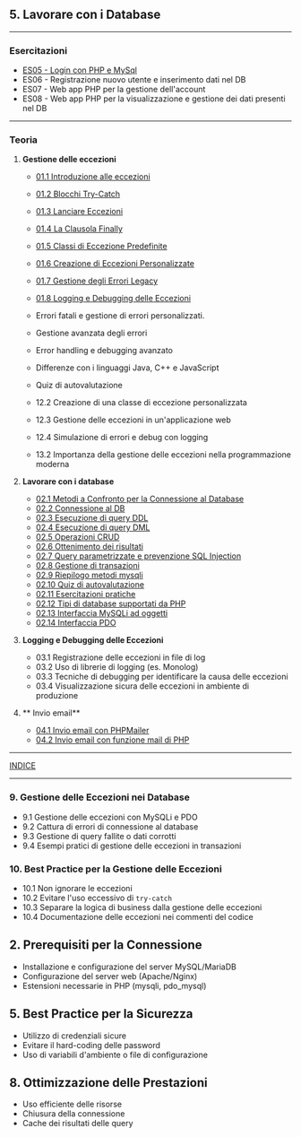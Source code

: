 ## 5. **Lavorare con i Database**

---
### Esercitazioni
- [ES05 - Login con PHP e MySql](<https://docs.google.com/presentation/d/1tXEsuEtcawqlxX1wcktWsgjuNFoiaFXEQ-eKfgrebU4>)
- ES06 - Registrazione nuovo utente e inserimento dati nel DB
- ES07 - Web app PHP per la gestione dell'account
- ES08 - Web app PHP per la visualizzazione e gestione dei dati presenti nel DB

--- 
### Teoria
1. **Gestione delle eccezioni**
   - [01.1 Introduzione alle eccezioni](<01.1 Introduzione alle eccezioni.md>)
   - [01.2 Blocchi Try-Catch](<01.2 Blocchi Try-Catch.md>)
   - [01.3 Lanciare Eccezioni](<01.3 Lanciare Eccezioni.md>)
   - [01.4 La Clausola Finally](<01.4 La Clausola Finally.md>)
   - [01.5 Classi di Eccezione Predefinite](<01.5 Classi di Eccezione Predefinite.md>)
   - [01.6 Creazione di Eccezioni Personalizzate](<01.6 Creazione di Eccezioni Personalizzate.md>)
   - [01.7 Gestione degli Errori Legacy](<01.7 Gestione degli Errori Legacy.md>)
   - [01.8 Logging e Debugging delle Eccezioni](<01.8 Logging e Debugging delle Eccezioni.md>)
   - Errori fatali e gestione di errori personalizzati.
   - Gestione avanzata degli errori
   - Error handling e debugging avanzato
   - Differenze con i linguaggi Java, C++ e JavaScript
   - Quiz di autovalutazione


   - 12.2 Creazione di una classe di eccezione personalizzata
   - 12.3 Gestione delle eccezioni in un'applicazione web
   - 12.4 Simulazione di errori e debug con logging
   - 13.2 Importanza della gestione delle eccezioni nella programmazione moderna


2. **Lavorare con i database**
   - [02.1 Metodi a Confronto per la Connessione al Database](<02.1 Metodi a Confronto per la Connessione al Database.md>)
   - [02.2 Connessione al DB](<02.2 Connessione al DB.md>)
   - [02.3 Esecuzione di query DDL](<02.3 Esecuzione di query DDL.md>)
   - [02.4 Esecuzione di query DML](<02.4 Esecuzione di query DML.md>)
   - [02.5 Operazioni CRUD](<02.5 Operazioni CRUD.md>)
   - [02.6 Ottenimento dei risultati](<02.6 Ottenimento dei risultati.md>)
   - [02.7 Query parametrizzate e prevenzione SQL Injection](<02.7 Query parametrizzate e prevenzione SQL Injection.md>)
   - [02.8 Gestione di transazioni](<02.8 Gestione di transazioni.md>)
   - [02.9 Riepilogo metodi mysqli](<02.9 Riepilogo metodi mysqli.md>)
   - [02.10 Quiz di autovalutazione](<02.10 Quiz di autovalutazione.md>)
   - [02.11 Esercitazioni pratiche](<02.11 Esercitazioni pratiche.md>)
   - [02.12 Tipi di database supportati da PHP](<02.12 Tipi di database supportati da PHP.md>)
   - [02.13 Interfaccia MySQLi ad oggetti](<02.13 Interfaccia MySQLi ad oggetti.md>)
   - [02.14 Interfaccia PDO](<02.14 Interfaccia PDO.md>)

3. **Logging e Debugging delle Eccezioni**
   - 03.1 Registrazione delle eccezioni in file di log
   - 03.2 Uso di librerie di logging (es. Monolog)
   - 03.3 Tecniche di debugging per identificare la causa delle eccezioni
   - 03.4 Visualizzazione sicura delle eccezioni in ambiente di produzione

4. ** Invio email**
   - [04.1 Invio email con PHPMailer](<04.1 Invio email con PHPMailer.md>)
   - [04.2 Invio email con funzione mail di PHP](<04.2 Invio email con funzione mail di PHP.md>)
---
[INDICE](../README.md)

---

### **9. Gestione delle Eccezioni nei Database**
   - 9.1 Gestione delle eccezioni con MySQLi e PDO
   - 9.2 Cattura di errori di connessione al database
   - 9.3 Gestione di query fallite o dati corrotti
   - 9.4 Esempi pratici di gestione delle eccezioni in transazioni
### **10. Best Practice per la Gestione delle Eccezioni**
   - 10.1 Non ignorare le eccezioni
   - 10.2 Evitare l'uso eccessivo di `try-catch`
   - 10.3 Separare la logica di business dalla gestione delle eccezioni
   - 10.4 Documentazione delle eccezioni nei commenti del codice
## **2. Prerequisiti per la Connessione**
   - Installazione e configurazione del server MySQL/MariaDB
   - Configurazione del server web (Apache/Nginx)
   - Estensioni necessarie in PHP (mysqli, pdo_mysql)
## **5. Best Practice per la Sicurezza**
   - Utilizzo di credenziali sicure
   - Evitare il hard-coding delle password
   - Uso di variabili d'ambiente o file di configurazione
## **8. Ottimizzazione delle Prestazioni**
   - Uso efficiente delle risorse
   - Chiusura della connessione
   - Cache dei risultati delle query

